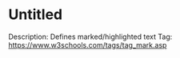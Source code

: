 # Untitled

Description: Defines marked/highlighted text
Tag: https://www.w3schools.com/tags/tag_mark.asp